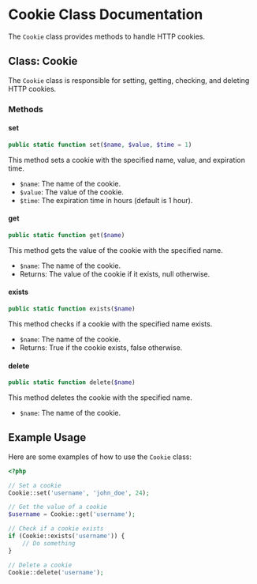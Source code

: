 # Cookie Class Documentation

The `Cookie` class provides methods to handle HTTP cookies.

## Class: Cookie

The `Cookie` class is responsible for setting, getting, checking, and deleting HTTP cookies.

### Methods

#### set

```php
public static function set($name, $value, $time = 1)
```

This method sets a cookie with the specified name, value, and expiration time.

- `$name`: The name of the cookie.
- `$value`: The value of the cookie.
- `$time`: The expiration time in hours (default is 1 hour).

#### get

```php
public static function get($name)
```

This method gets the value of the cookie with the specified name.

- `$name`: The name of the cookie.
- Returns: The value of the cookie if it exists, null otherwise.

#### exists

```php
public static function exists($name)
```

This method checks if a cookie with the specified name exists.

- `$name`: The name of the cookie.
- Returns: True if the cookie exists, false otherwise.

#### delete

```php
public static function delete($name)
```

This method deletes the cookie with the specified name.

- `$name`: The name of the cookie.

## Example Usage

Here are some examples of how to use the `Cookie` class:

```php
<?php

// Set a cookie
Cookie::set('username', 'john_doe', 24);

// Get the value of a cookie
$username = Cookie::get('username');

// Check if a cookie exists
if (Cookie::exists('username')) {
    // Do something
}

// Delete a cookie
Cookie::delete('username');
```

